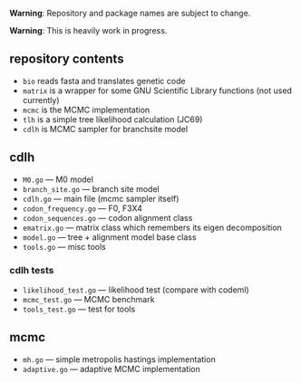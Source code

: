 **Warning**: Repository and package names are subject to change.

**Warning**: This is heavily work in progress.


## repository contents ##
* ``bio`` reads fasta and translates genetic code
* ``matrix`` is a wrapper for some GNU Scientific Library functions (not used currently)
* ``mcmc`` is the MCMC implementation
* ``tlh`` is a simple tree likelihood calculation (JC69)
* ``cdlh`` is MCMC sampler for branchsite model

## cdlh ##
* ``M0.go`` — M0 model
* ``branch_site.go`` — branch site model
* ``cdlh.go`` — main file (mcmc sampler itself)
* ``codon_frequency.go`` — F0, F3X4
* ``codon_sequences.go`` — codon alignment class
* ``ematrix.go`` — matrix class which remembers its eigen decomposition
* ``model.go`` — tree + alignment model base class
* ``tools.go`` — misc tools

### cdlh tests ###
* ``likelihood_test.go`` — likelihood test (compare with codeml)
* ``mcmc_test.go`` — MCMC benchmark
* ``tools_test.go`` — test for tools

## mcmc ##
* ``mh.go`` — simple metropolis hastings implementation
* ``adaptive.go`` — adaptive MCMC implementation
